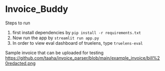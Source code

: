 # Invoice_Buddy

Steps to run
1. first install dependencies by `pip install -r requirements.txt`
2. Now run the app by `streamlit run app.py`
3. In order to view eval dashboard of truelens, type `truelens-eval`


Sample invoice that can be uploaded for testing
https://github.com/taaha/invoice_parser/blob/main/example_invoice/bill%20redacted.png